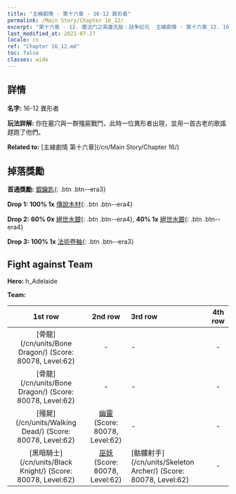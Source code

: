 ```yaml
---
title: "主線劇情 - 第十六章 - 16-12 異形者"
permalink: /Main Story/Chapter 16_12/
excerpt: "第十六章 - 12. 魔法门之英雄无敌：战争纪元  主線劇情 - 第十六章_12. 16-12 異形者"
last_modified_at: 2021-07-27
locale: cn
ref: "Chapter 16_12.md"
toc: false
classes: wide
---
```


## 詳情

 **名字:** 16-12 異形者

 **玩法詳解:** 你在墓穴與一群殭屍戰鬥，此時一位異形者出現，並用一首古老的歌謠趕跑了他們。

 **Related to:** [主線劇情 第十六章](/cn/Main Story/Chapter 16/)

## 掉落獎勵

 **首通獎勵:** [銀鑰匙](/cn/Items/con_693/){: .btn .btn--era3}

 **Drop 1:** **100% 1x** [傳說木材](/cn/Items/mat_55/){: .btn .btn--era4}

 **Drop 2:** **60% 0x** [絕世水銀](/cn/Items/mat_49/){: .btn .btn--era4}, **40% 1x** [絕世水銀](/cn/Items/mat_49/){: .btn .btn--era4}

 **Drop 3:** **100% 1x** [法術卷軸](/cn/Items/con_694/){: .btn .btn--era3}


## Fight against Team
 **Hero:** h_Adelaide

 **Team:**


  | 1st row | 2nd row | 3rd row | 4th row |
  |:----:|:----:|:----|:----:|
  | [骨龍](/cn/units/Bone Dragon/) (Score: 80078, Level:62)  | - | - | - |
  | [骨龍](/cn/units/Bone Dragon/) (Score: 80078, Level:62)  | - | - | - |
  | [殭屍](/cn/units/Walking Dead/) (Score: 80078, Level:62)  | [幽靈](/cn/units/Wight/) (Score: 80078, Level:62)  | - | - |
  | [黑暗騎士](/cn/units/Black Knight/) (Score: 80078, Level:62)  | [巫妖](/cn/units/Lich/) (Score: 80078, Level:62)  | [骷髏射手](/cn/units/Skeleton Archer/) (Score: 80078, Level:62)  | - |


